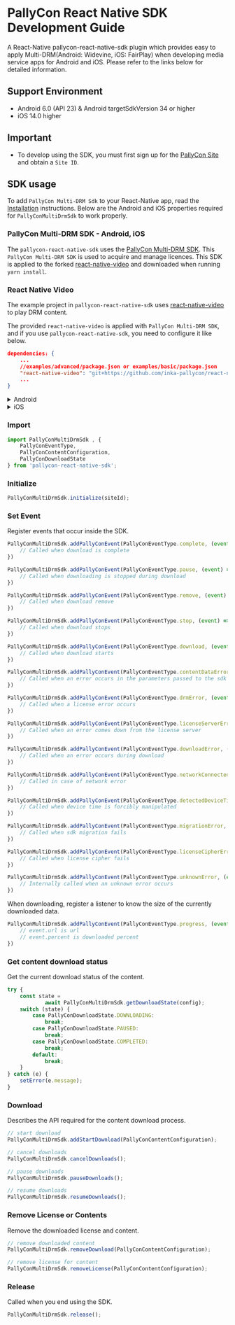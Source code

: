 # **PallyCon React Native SDK** Development Guide

A React-Native pallycon-react-native-sdk plugin which provides easy to apply Multi-DRM(Android: Widevine, iOS: FairPlay) when developing media service apps for Android and iOS. Please refer to the links below for detailed information.

## **Support Environment**

- Android 6.0 (API 23) & Android targetSdkVersion 34 or higher
- iOS 14.0 higher

## **Important**

- To develop using the SDK, you must first sign up for the [PallyCon Site](https://pallycon.com/) and obtain a `Site ID`.

## **SDK usage**

To add `PallyCon Multi-DRM Sdk` to your React-Native app, read the [Installation](https://yarnpkg.com/) instructions. Below are the Android and iOS properties required for `PallyConMultiDrmSdk` to work properly.

### PallyCon Multi-DRM SDK - Android, iOS

The `pallycon-react-native-sdk` uses the [PallyCon Multi-DRM SDK](https://pallycon.com/sdk/). This `PallyCon Multi-DRM SDK` is used to acquire and manage licences. This SDK is applied to the forked [react-native-video](https://github.com/inka-pallycon/react-native-video.git) and downloaded when running `yarn install`.


### React Native Video

The example project in `pallycon-react-native-sdk` uses [react-native-video](https://github.com/TheWidlarzGroup/react-native-video) to play DRM content.

The provided `react-native-video` is applied with `PallyCon Multi-DRM SDK`, and if you use `pallycon-react-native-sdk`, you need to configure it like below.

```json
dependencies: {
	...
	//examples/advanced/package.json or examples/basic/package.json
	"react-native-video": "git+https://github.com/inka-pallycon/react-native-video.git"
	...
}
```


<details>
<summary>Android</summary>

**compileSdkVersion**

Make sure you set `compileSdkVersion` in "android/app/build.gradle".

```
android {
  compileSdkVersion 34

  ...
}
```

</details>

<details>
<summary>iOS</summary>

`pallycon-react-native-sdk` uses cocoapods to install `PallyCon Multi-DRM iOS SDK`.
> For information on how to install and use cocoapods, please refer to the [cocoapods official website](https://cocoapods.org/).

#### examples/advanced
- DRM content streaming playback
- DRM content download and offline playback

#### examples/basic
- DRM content streaming playback

### How to Run PallyCon React Native SDK Example
- Run the following command to execute the example.
```shell
// move to the pallycon-react-native-sdk folder
% cd pallycon-react-native-sdk
% yarn install

// move to the example/advanced or example/basic folder
% cd example/advanced
% yarn install

// move to ios folder
% cd ios
% pod install
% open advanced.xcworkspace
```


</details>

### **Import**
```typescript
import PallyConMultiDrmSdk , {
	PallyConEventType,
	PallyConContentConfiguration,
	PallyConDownloadState
} from 'pallycon-react-native-sdk';
```

### **Initialize**

```typescript
PallyConMultiDrmSdk.initialize(siteId);
```

### **Set Event**

Register events that occur inside the SDK.

```typescript
PallyConMultiDrmSdk.addPallyConEvent(PallyConEventType.complete, (event) => {
	// Called when download is complete
})

PallyConMultiDrmSdk.addPallyConEvent(PallyConEventType.pause, (event) => {
	// Called when downloading is stopped during download
})

PallyConMultiDrmSdk.addPallyConEvent(PallyConEventType.remove, (event) => {
	// Called when download remove
})

PallyConMultiDrmSdk.addPallyConEvent(PallyConEventType.stop, (event) => {
	// Called when download stops
})

PallyConMultiDrmSdk.addPallyConEvent(PallyConEventType.download, (event) => {
	// Called when download starts
})

PallyConMultiDrmSdk.addPallyConEvent(PallyConEventType.contentDataError, (event) => {
	// Called when an error occurs in the parameters passed to the sdk
})

PallyConMultiDrmSdk.addPallyConEvent(PallyConEventType.drmError, (event) => {
	// Called when a license error occurs
})

PallyConMultiDrmSdk.addPallyConEvent(PallyConEventType.licenseServerError, (event) => {
	// Called when an error comes down from the license server
})

PallyConMultiDrmSdk.addPallyConEvent(PallyConEventType.downloadError, (event) => {
	// Called when an error occurs during download
})

PallyConMultiDrmSdk.addPallyConEvent(PallyConEventType.networkConnectedError, (event) => {
	// Called in case of network error
})

PallyConMultiDrmSdk.addPallyConEvent(PallyConEventType.detectedDeviceTimeModifiedError, (event) => {
	// Called when device time is forcibly manipulated
})

PallyConMultiDrmSdk.addPallyConEvent(PallyConEventType.migrationError, (event) => {
	// Called when sdk migration fails
})

PallyConMultiDrmSdk.addPallyConEvent(PallyConEventType.licenseCipherError, (event) => {
	// Called when license cipher fails
})

PallyConMultiDrmSdk.addPallyConEvent(PallyConEventType.unknownError, (event) => {
	// Internally called when an unknown error occurs
})
```

When downloading, register a listener to know the size of the currently downloaded data.

```typescript
PallyConMultiDrmSdk.addPallyConEvent(PallyConEventType.progress, (event) => {
	// event.url is url
	// event.percent is downloaded percent
})
```

### **Get content download status**

Get the current download status of the content.

```typescript
try {
	const state =
			await PallyConMultiDrmSdk.getDownloadState(config);
	switch (state) {
		case PallyConDownloadState.DOWNLOADING:
			break;
		case PallyConDownloadState.PAUSED:
			break;
		case PallyConDownloadState.COMPLETED:
			break;
		default:
			break;
	}
} catch (e) {
	setError(e.message);
}
```

### **Download**

Describes the API required for the content download process.

```typescript
// start download
PallyConMultiDrmSdk.addStartDownload(PallyConContentConfiguration);

// cancel downloads
PallyConMultiDrmSdk.cancelDownloads();

// pause downloads
PallyConMultiDrmSdk.pauseDownloads();

// resume downloads
PallyConMultiDrmSdk.resumeDownloads();
```

### **Remove License or Contents**

Remove the downloaded license and content.

```typescript
// remove downloaded content
PallyConMultiDrmSdk.removeDownload(PallyConContentConfiguration);

// remove license for content
PallyConMultiDrmSdk.removeLicense(PallyConContentConfiguration);
```


### **Release**

Called when you end using the SDK.

```typescript
PallyConMultiDrmSdk.release();
```




